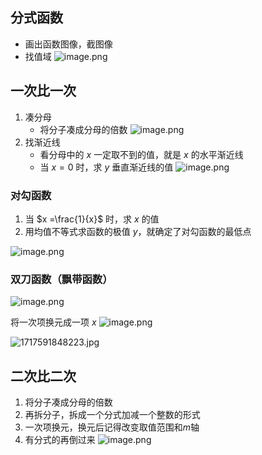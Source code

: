## 分式函数
- 画出函数图像，截图像
- 找值域
![image.png](https://s1.vika.cn/space/2024/06/05/3015f1f321b04536b116a31982208188)
## 一次比一次
1. 凑分母
	- 将分子凑成分母的倍数
![image.png](https://s1.vika.cn/space/2024/06/05/9d7e4750098c4423b41311fa6df12866)
2. 找渐近线
	- 看分母中的 $x$ 一定取不到的值，就是 $x$ 的水平渐近线
	- 当 $x=0$ 时，求 $y$ 垂直渐近线的值
![image.png](https://s1.vika.cn/space/2024/06/05/f332a73c3d2146689203090668f1f2cf)
### 对勾函数
1. 当 $x =\frac{1}{x}$ 时，求 $x$ 的值
2. 用均值不等式求函数的极值 $y$，就确定了对勾函数的最低点

![image.png](https://s1.vika.cn/space/2024/06/05/f88fee216ca049ab823243a03ec6486c)
### 双刀函数（飘带函数）
![image.png](https://s1.vika.cn/space/2024/06/05/cd0316b880874a0e9a2e7216ab59aa8e)

将一次项换元成一项
$x$
![image.png](https://s1.vika.cn/space/2024/06/05/ed6651d0598e45868ce86446c681babc)

![1717591848223.jpg](https://s1.vika.cn/space/2024/06/05/c3e30bee450b4cbc81317019f0ea228d)

## 二次比二次
1. 将分子凑成分母的倍数
2. 再拆分子，拆成一个分式加减一个整数的形式
3. 一次项换元，换元后记得改变取值范围和$m$轴
4. 有分式的再倒过来
![image.png](https://s1.vika.cn/space/2024/06/05/28209b38290b4bc4877ff2a792d62914)
